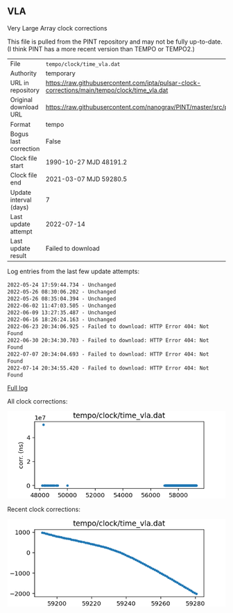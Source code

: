
## VLA

Very Large Array clock corrections

This file is pulled from the PINT repository and may not be fully up-to-date.
(I think PINT has a more recent version than TEMPO or TEMPO2.)

|     |     |
|:--- |:--- |
| File | `tempo/clock/time_vla.dat` |
| Authority | temporary |
| URL in repository | <https://raw.githubusercontent.com/ipta/pulsar-clock-corrections/main/tempo/clock/time_vla.dat> |
| Original download URL | <https://raw.githubusercontent.com/nanograv/PINT/master/src/pint/data/runtime/time_vla.dat> |
| Format | tempo |
| Bogus last correction | False |
| Clock file start | 1990-10-27 MJD 48191.2 |
| Clock file end | 2021-03-07 MJD 59280.5 |
| Update interval (days) | 7 |
| Last update attempt | 2022-07-14 |
| Last update result | Failed to download |

Log entries from the last few update attempts:
```
2022-05-24 17:59:44.734 - Unchanged
2022-05-26 08:30:06.202 - Unchanged
2022-05-26 08:35:04.394 - Unchanged
2022-06-02 11:47:03.505 - Unchanged
2022-06-09 13:27:35.487 - Unchanged
2022-06-16 18:26:24.163 - Unchanged
2022-06-23 20:34:06.925 - Failed to download: HTTP Error 404: Not Found
2022-06-30 20:34:30.703 - Failed to download: HTTP Error 404: Not Found
2022-07-07 20:34:04.693 - Failed to download: HTTP Error 404: Not Found
2022-07-14 20:34:55.420 - Failed to download: HTTP Error 404: Not Found
```
[Full log](https://raw.githubusercontent.com/ipta/pulsar-clock-corrections/main/log/tempo/clock/time_vla.dat.log)


All clock corrections:

![plot of all clock corrections](time_vla.dat.png "All corrections")

Recent clock corrections:

![plot of recent clock corrections](time_vla.dat.short.png "Recent corrections")

